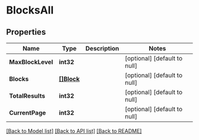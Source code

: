 # BlocksAll

## Properties
Name | Type | Description | Notes
------------ | ------------- | ------------- | -------------
**MaxBlockLevel** | **int32** |  | [optional] [default to null]
**Blocks** | [**[]Block**](Block.md) |  | [optional] [default to null]
**TotalResults** | **int32** |  | [optional] [default to null]
**CurrentPage** | **int32** |  | [optional] [default to null]

[[Back to Model list]](../README.md#documentation-for-models) [[Back to API list]](../README.md#documentation-for-api-endpoints) [[Back to README]](../README.md)


